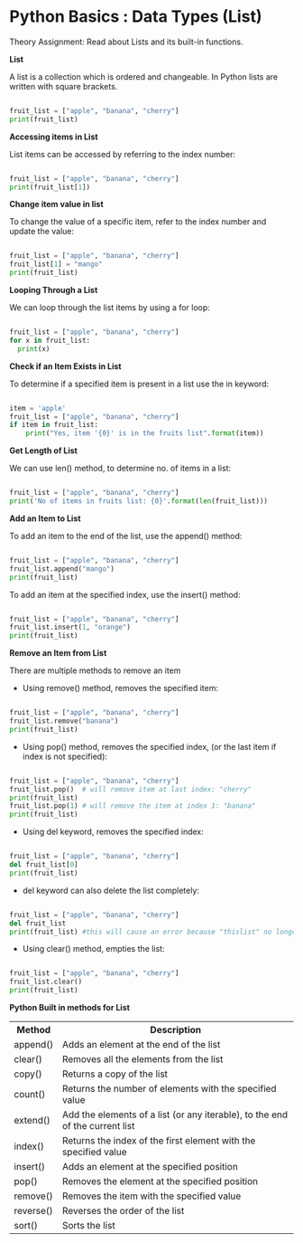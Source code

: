 # Python Basics : Data Types (List)

Theory Assignment: Read about Lists and its built-in functions.

**List**

A list is a collection which is ordered and changeable. In Python lists are written with square brackets.

```python

fruit_list = ["apple", "banana", "cherry"]
print(fruit_list)

```

**Accessing items in List**

List items can be accessed by referring to the index number:

```python

fruit_list = ["apple", "banana", "cherry"]
print(fruit_list[1])

```

**Change item value in list**

To change the value of a specific item, refer to the index number and update the value:

```python

fruit_list = ["apple", "banana", "cherry"]
fruit_list[1] = "mango"
print(fruit_list)

```

**Looping Through a List**

We can loop through the list items by using a for loop:

```python

fruit_list = ["apple", "banana", "cherry"]
for x in fruit_list:
  print(x)

```

**Check if an Item Exists in List**

To determine if a specified item is present in a list use the in keyword:

```python

item = 'apple'
fruit_list = ["apple", "banana", "cherry"]
if item in fruit_list:
    print("Yes, item '{0}' is in the fruits list".format(item))

```

**Get Length of List**

We can use len() method, to determine no. of items in a list:

```python

fruit_list = ["apple", "banana", "cherry"]
print('No of items in fruits list: {0}'.format(len(fruit_list)))

```

**Add an Item to List**

To add an item to the end of the list, use the append() method:

```python

fruit_list = ["apple", "banana", "cherry"]
fruit_list.append("mango")
print(fruit_list)

```

To add an item at the specified index, use the insert() method:

```python

fruit_list = ["apple", "banana", "cherry"]
fruit_list.insert(1, "orange")
print(fruit_list)

```

**Remove an Item from List**

There are multiple methods to remove an item

- Using remove() method, removes the specified item:

```python

fruit_list = ["apple", "banana", "cherry"]
fruit_list.remove("banana")
print(fruit_list)

```

- Using pop() method, removes the specified index, (or the last item if index is not specified):

```python

fruit_list = ["apple", "banana", "cherry"]
fruit_list.pop()  # will remove item at last index: "cherry"
print(fruit_list)
fruit_list.pop(1) # will remove the item at index 1: "banana"
print(fruit_list)

```

- Using del keyword, removes the specified index:

```python

fruit_list = ["apple", "banana", "cherry"]
del fruit_list[0]
print(fruit_list)

```

- del keyword can also delete the list completely:

```python

fruit_list = ["apple", "banana", "cherry"]
del fruit_list
print(fruit_list) #this will cause an error because "thislist" no longer exists.

```

- Using clear() method, empties the list:

```python

fruit_list = ["apple", "banana", "cherry"]
fruit_list.clear()
print(fruit_list)

```

**Python Built in methods for List**

<table class="tg">
<tr>
<th class="tg-yw4l"><b>Method<b></th>
<th class="tg-yw4l"><b>Description<b></th>
</tr>
<tr>
  <td class="tg-yw4l">append()</td>
  <td class="tg-yw4l">Adds an element at the end of the list</td>
</tr>
<tr>
  <td class="tg-yw4l">clear()</td>
  <td class="tg-yw4l">Removes all the elements from the list</td>
</tr>
<tr>
  <td class="tg-yw4l">copy()</td>
  <td class="tg-yw4l">Returns a copy of the list</td>
</tr>
<tr>
  <td class="tg-yw4l">count()</td>
  <td class="tg-yw4l">Returns the number of elements with the specified value</td>
</tr>
<tr>
  <td class="tg-yw4l">extend()</td>
  <td class="tg-yw4l">Add the elements of a list (or any iterable), to the end of the current list
  </td>
</tr>
<tr>
  <td class="tg-yw4l">index()</td>
  <td class="tg-yw4l">Returns the index of the first element with the specified value</td>
</tr>
<tr>
  <td class="tg-yw4l">insert()</td>
  <td class="tg-yw4l">Adds an element at the specified position</td>
</tr>
<tr>
  <td class="tg-yw4l">pop()</td>
  <td class="tg-yw4l">Removes the element at the specified position</td>
</tr>
<tr>
  <td class="tg-yw4l">remove()</td>
  <td class="tg-yw4l">Removes the item with the specified value</td>
</tr>
<tr>
  <td class="tg-yw4l">reverse()</td>
  <td class="tg-yw4l">Reverses the order of the list</td>
</tr>
<tr>
  <td class="tg-yw4l">sort()</td>
  <td class="tg-yw4l">Sorts the list</td>
</tr>
</table>
